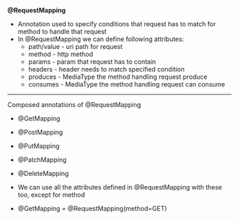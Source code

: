 **@RequestMapping**

* Annotation used to specify conditions that request has to match for method to handle that request
* In @RequestMapping we can define following attributes:
  * path/value - uri path for request
  * method - http method
  * params - param that request has to contain
  * headers - header needs to match specified condition
  * produces - MediaType the method handling request produce
  * consumes - MediaType the method handling request can consume
  

---
Composed annotations of @RequestMapping
* @GetMapping
* @PostMapping
* @PutMapping
* @PatchMapping
* @DeleteMapping

* We can use all the attributes defined in @RequestMapping with these too, except for method
* @GetMapping = @RequestMapping(method=GET)